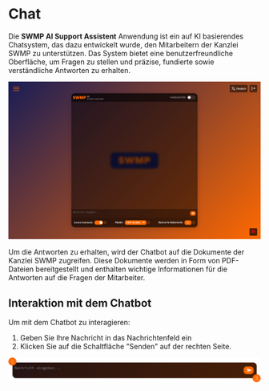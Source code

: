 # Chat

Die **SWMP AI Support Assistent** Anwendung ist ein auf KI basierendes Chatsystem, das dazu entwickelt wurde, den Mitarbeitern der Kanzlei SWMP zu unterstützen. Das System bietet eine benutzerfreundliche Oberfläche, um Fragen zu stellen und präzise, fundierte sowie verständliche Antworten zu erhalten.

![SWMP AI Support Assistent](img/home.png)

Um die Antworten zu erhalten, wird der Chatbot auf die Dokumente der Kanzlei SWMP zugreifen. Diese Dokumente werden in Form von PDF-Dateien bereitgestellt und enthalten wichtige Informationen für die Antworten auf die Fragen der Mitarbeiter.

## Interaktion mit dem Chatbot

Um mit dem Chatbot zu interagieren:
1. Geben Sie Ihre Nachricht in das Nachrichtenfeld ein
2. Klicken Sie auf die Schaltfläche "Senden" auf der rechten Seite.

![SWMP AI Support Assistent](img/messagebox.png)

